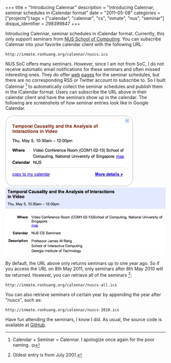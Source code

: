 +++
title = "Introducing Calennar"
description = "Introducing Calennar, seminar schedules in iCalendar format"
date = "2011-05-08"
categories = ["projects"]
tags = ["calendar", "calennar", "cs", "inmate", "nus", "seminar"]
disqus_identifier = 298399847
+++

Introducing Calennar, seminar schedules in iCalendar format.
Currently, this only support seminars from [NUS School of Computing].
You can subscribe Calennar into your favorite calendar client with the
following URL:

``` plain
http://inmate.ronhuang.org/calennar/nuscs.ics
```

NUS SoC offers many seminars. However, since I am not from SoC, I do
not receive automatic email notifications for these seminars and often
missed interesting ones. They do offer [web] [pages] for the seminar
schedules, but there are no corresponding RSS or Twitter account to
subscribe to. So I built Calennar [^1] to automatically collect the
seminar schedules and publish them in the iCalendar format. Users can
subscribe the URL above in their calendar client and have the seminars
show up in the calendar. The following are screenshots of how seminar
entries look like in Google Calendar.

![Screenshot][summary]
![Screenshot][detail]

By default, the URL above only returns seminars up to one year ago. So
if you access the URL on 8th May 2011, only seminars after 8th May
2010 will be returned. However, you can retrieve all of the
seminars [^2]:

``` plain
http://inmate.ronhuang.org/calennar/nuscs-all.ics
```

You can also retrieve seminars of certain year by appending the year
after "nuscs", such as:

``` plain
http://inmate.ronhuang.org/calennar/nuscs-2010.ics
```

Have fun attending the seminars, I know I did. As usual, the source
code is available at [GitHub].

[web]: http://www.comp.nus.edu.sg/cssem.html
[pages]: http://www.comp.nus.edu.sg/is/seminars.html
[summary]: /img/calennar-summary.png "Summary"
[detail]: /img/calennar-detail.png "Detail"
[NUS School of Computing]: http://www.comp.nus.edu.sg/
[GitHub]: https://github.com/ronhuang/inmate
[^1]: Calendar + Seminar = Calennar. I apologize once again for the poor naming. :p
[^2]: Oldest entry is from July 2001.
